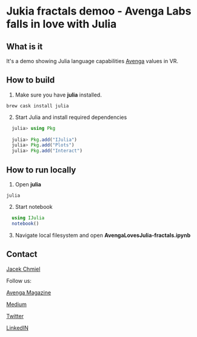 # Jukia fractals demoo - Avenga Labs falls in love with Julia

## What is it

It's a demo showing Julia language capabilities [Avenga](https://avenga.com) values in VR.

## How to build

1. Make sure you have **julia** installed.

```brew cask install julia```

2. Start Julia and install required dependencies
```julia
  julia> using Pkg
    
  julia> Pkg.add("IJulia")
  julia> Pkg.add("Plots")
  julia> Pkg.add("Interact")
  ```

## How to run locally

1. Open **julia**

`julia`

2. Start notebook

```julia
  using IJulia
  notebook()
```

3. Navigate local filesystem and open **AvengaLovesJulia-fractals.ipynb**

## Contact

[Jacek Chmiel](jacek.chmiel@avenga.com)

Follow us:

[Avenga Magazine](https://avenga.com/magazine)

[Medium](https://medium.com/avenga)

[Twitter](https://twitter.com/avenga_global)

[LinkedIN](https://www.linkedin.com/company/avenga/)
